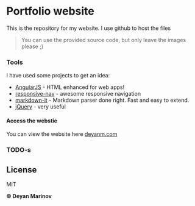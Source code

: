 # Portfolio website

This is the repository for my website. I use github to host the files

> You can use the provided source code, but only leave the images please ;)

### Tools

I have used some projects to get an idea:

* [AngularJS] - HTML enhanced for web apps!
* [responsive-nav] - awesome responsive navigation
* [markdown-it] - Markdown parser done right. Fast and easy to extend.
* [jQuery] - very useful

[//]: #
[AngularJS]: <http://angularjs.org>
[jQuery]: <http://jquery.com>
[markdown-it]: <https://github.com/markdown-it/markdown-it>
[responsive-nav]: <https://github.com/viljamis/responsive-nav.js.git>

#### Access the webstie

You can view the website here [deyanm.com](http://deyanm.com/)

### TODO-s


License
----

MIT

**© Deyan Marinov**
